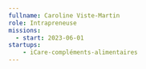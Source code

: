 ```yaml
---
fullname: Caroline Viste-Martin
role: Intrapreneuse
missions:
  - start: 2023-06-01
startups:
    - iCare-compléments-alimentaires
---
```

